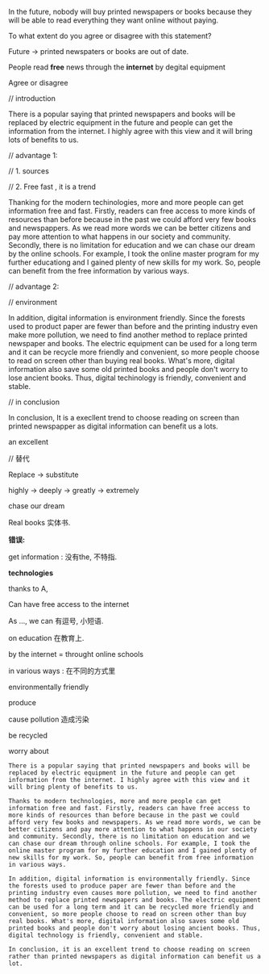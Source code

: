In the future, nobody will buy printed newspapers or books because they will be able to read everything they want online without paying.


To what extent do you agree or disagree with this statement?



Future -> printed newspaters or books are out of date. 

People read **free** news through the **internet** by degital equipment



Agree or disagree 



// introduction

There is a popular saying that printed newspapers and books will be replaced by electric equipment in the future and people can get the information from the internet. I highly agree with this view and it will bring lots of benefits to us.

// advantage 1:

// 1. sources

// 2. Free fast , it is a trend

Thanking for the modern techinologies, more and more people can get information free and fast. Firstly, readers can free access to more kinds of resources than before because in the past we could afford very few books and newspappers. As we read more words we can be better citizens and pay more attention to what happens in our society and community. Secondly, there is no limitation for education and we can chase our dream by the online schools. For example, I took the online master program for my further educationg and I gained plenty of new skills for my work. So, people can benefit from the free information by various ways.

// advantage 2:

// environment

In addition, digital information is environment friendly. Since the forests used to product paper are fewer than before and the printing industry even make more pollution, we need to find another method to replace printed newspaper and books. The electric equipment can be used for a long term and it can be recycle more friendly and convenient, so more people choose to read on screen other than buying real books. What's more, digital information also save some old printed books and people don't worry to lose ancient books. Thus, digital techinology is friendly, convenient and stable.

// in conclusion

In conclusion, It is a execllent trend to choose reading on screen than printed newspapper as digital information can benefit us a lots.



an excellent







// 替代

Replace -> substitute

highly -> deeply -> greatly -> extremely

chase our dream 

Real books 实体书.



**错误:**

get information : 没有the, 不特指.

**technologies**

thanks to A, 

Can have free access to the internet

As  ..., we can 有逗号, 小短语.

on education 在教育上.

by the internet = throught online schools

in various ways : 在不同的方式里

 environmentally friendly

produce

cause pollution 造成污染

 be recycled

worry about

```text
There is a popular saying that printed newspapers and books will be replaced by electric equipment in the future and people can get information from the internet. I highly agree with this view and it will bring plenty of benefits to us.

Thanks to modern technologies, more and more people can get information free and fast. Firstly, readers can have free access to more kinds of resources than before because in the past we could afford very few books and newspapers. As we read more words, we can be better citizens and pay more attention to what happens in our society and community. Secondly, there is no limitation on education and we can chase our dream through online schools. For example, I took the online master program for my further education and I gained plenty of new skills for my work. So, people can benefit from free information in various ways.

In addition, digital information is environmentally friendly. Since the forests used to produce paper are fewer than before and the printing industry even causes more pollution, we need to find another method to replace printed newspapers and books. The electric equipment can be used for a long term and it can be recycled more friendly and convenient, so more people choose to read on screen other than buy real books. What's more, digital information also saves some old printed books and people don't worry about losing ancient books. Thus, digital technology is friendly, convenient and stable.

In conclusion, it is an excellent trend to choose reading on screen rather than printed newspapers as digital information can benefit us a lot.

```



